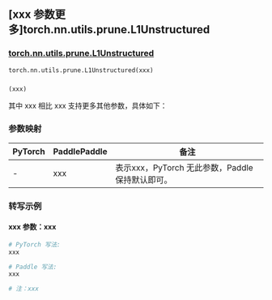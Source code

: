 ## [xxx 参数更多]torch.nn.utils.prune.L1Unstructured

### [torch.nn.utils.prune.L1Unstructured](https://pytorch.org/docs/stable/generated/torch.nn.utils.prune.L1Unstructured.html#torch.nn.utils.prune.L1Unstructured)

```python
torch.nn.utils.prune.L1Unstructured(xxx)
```

### []()

```python
(xxx)
```

其中 xxx 相比 xxx 支持更多其他参数，具体如下：

### 参数映射

| PyTorch | PaddlePaddle | 备注 |
| ------- | ------------ | ---- |
|    -    |    xxx    | 表示xxx，PyTorch 无此参数，Paddle 保持默认即可。 |

### 转写示例

#### xxx 参数：xxx
``` python
# PyTorch 写法:
xxx

# Paddle 写法:
xxx

# 注：xxx
```
